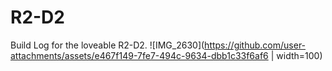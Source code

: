 # R2-D2
Build Log for the loveable R2-D2.
![IMG_2630](https://github.com/user-attachments/assets/e467f149-7fe7-494c-9634-dbb1c33f6af6 | width=100)
